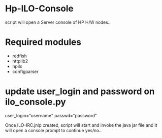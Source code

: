 # Hp-ILO-Console
script will open a Server console of HP H/W nodes..

# Required modules 
-   redfish
-   httplib2
-   hpilo
-   configparser

# update user_login and password on ilo_console.py
user_login="username"
passwd="password"

Once ILO-IRC.jnlp created, script will start and invoke the java jar file and it will open a console prompt to continue yes/no.. 
